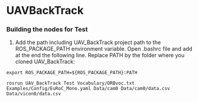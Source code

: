# UAVBackTrack
### Building the nodes for Test

1. Add the path including  UAV_BackTrack project path to the ROS_PACKAGE_PATH environment variable. Open .bashrc file and add at the end the following line. Replace PATH by the folder where you cloned UAV_BackTrack:

  ```
  export ROS_PACKAGE_PATH=${ROS_PACKAGE_PATH}:PATH
  ```

```
rosrun UAV_BackTrack Test Vocabulary/ORBvoc.txt Examples/Config/EuRoC_Mono.yaml Data/cam0 Data/cam0/data.csv Data/vicon0/data.csv
```

